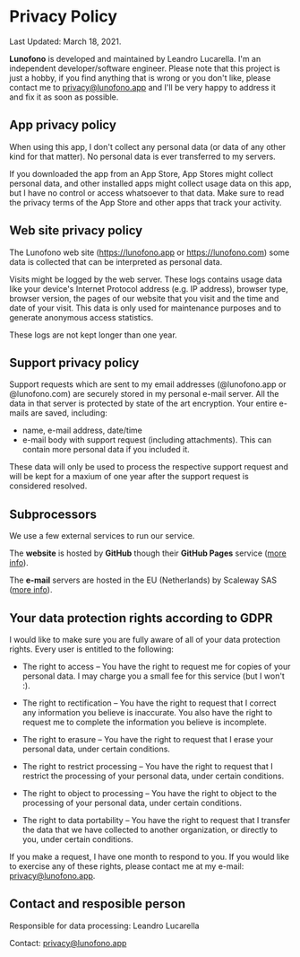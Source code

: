# Privacy Policy

Last Updated: March 18, 2021.

**Lunofono** is developed and maintained by Leandro Lucarella. I'm an
independent developer/software engineer. Please note that this project is just
a hobby, if you find anything that is wrong or you don't like, please contact
me to <privacy@lunofono.app> and I'll be very happy to address it and fix it as
soon as possible.


## App privacy policy

When using this app, I don't collect any personal data (or data of any other
kind for that matter). No personal data is ever transferred to my servers.

If you downloaded the app from an App Store, App Stores might collect personal
data, and other installed apps might collect usage data on this app, but I have
no control or access whatsoever to that data. Make sure to read the privacy
terms of the App Store and other apps that track your activity.


## Web site privacy policy

The Lunofono web site (<https://lunofono.app> or <https://lunofono.com>) some
data is collected that can be interpreted as personal data.

Visits might be logged by the web server. These logs contains usage data like
your device's Internet Protocol address (e.g. IP address), browser type,
browser version, the pages of our website that you visit and the time and date
of your visit. This data is only used for maintenance purposes and to generate
anonymous access statistics.

These logs are not kept longer than one year.


## Support privacy policy

Support requests which are sent to my email addresses (@lunofono.app or
@lunofono.com) are securely stored in my personal e-mail server.  All the
data in that server is protected by state of the art encryption.  Your
entire e-mails are saved, including:

* name, e-mail address, date/time
* e-mail body with support request (including attachments). This can contain
  more personal data if you included it.

These data will only be used to process the respective support request and will
be kept for a maxium of one year after the support request is considered
resolved.


## Subprocessors

We use a few external services to run our service.

The **website** is hosted by **GitHub** though their **GitHub Pages** service
([more
info](https://docs.github.com/en/github/site-policy/github-privacy-statement#github-pages)).

The **e-mail** servers are hosted in the EU (Netherlands) by Scaleway SAS ([more
info](https://images-www.scaleway.com/wp-content/uploads/2020/11/13093355/DPA-ONLINE-ENG.pdf)).


## Your data protection rights according to GDPR

I would like to make sure you are fully aware of all of your data protection
rights. Every user is entitled to the following:

* The right to access – You have the right to request me for copies of your
  personal data. I may charge you a small fee for this service (but I won't :).

* The right to rectification – You have the right to request that I correct any
  information you believe is inaccurate. You also have the right to request me
  to complete the information you believe is incomplete.

* The right to erasure – You have the right to request that I erase your
  personal data, under certain conditions.

* The right to restrict processing – You have the right to request that
  I restrict the processing of your personal data, under certain conditions.

* The right to object to processing – You have the right to object to the
  processing of your personal data, under certain conditions.

* The right to data portability – You have the right to request that I transfer
  the data that we have collected to another organization, or directly to you,
  under certain conditions.

If you make a request, I have one month to respond to you. If you would like
to exercise any of these rights, please contact me at my e-mail:
<privacy@lunofono.app>.


## Contact and resposible person

Responsible for data processing: Leandro Lucarella

Contact: <privacy@lunofono.app>
